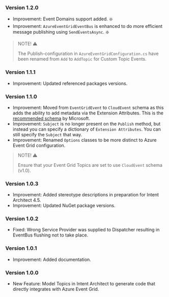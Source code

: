 ### Version 1.2.0

- Improvement: Event Domains support added. ❇️
- Improvement: `AzureEventGridEventBus` is enhanced to do more efficient message publishing using `SendEventsAsync`. ❇️

> NOTE! ⚠️
>
> The Publish-configuration in `AzureEventGridConfiguration.cs` have been renamed from `Add` to `AddTopic` for Custom Topic Events.

### Version 1.1.1

- Improvement: Updated referenced packages versions.

### Version 1.1.0

- Improvement: Moved from `EventGridEvent` to `CloudEvent` schema as this adds the ability to add metadata via the Extension Attributes. This is the [recommended schema](https://learn.microsoft.com/en-us/azure/event-grid/event-schema) by Microsoft.
- Improvement: `Subject` is no longer present on the `Publish` method, but instead you can specify a dictionary of `Extension Attributes`. You can still specify the `Subject` that way.
- Improvement: Renamed `Options` classes to be more distinct to Azure Event Grid configuration.

> NOTE! ⚠️
> 
> Ensure that your Event Grid Topics are set to use `CloudEvent` schema (v1.0).

### Version 1.0.3

- Improvement: Added stereotype descriptions in preparation for Intent Architect 4.5. 
- Improvement: Updated NuGet package versions.

### Version 1.0.2

- Fixed: Wrong Service Provider was supplied to Dispatcher resulting in EventBus flushing not to take place.

### Version 1.0.1

- Improvement: Added documentation.

### Version 1.0.0

- New Feature: Model Topics in Intent Architect to generate code that directly integrates with Azure Event Grid.
